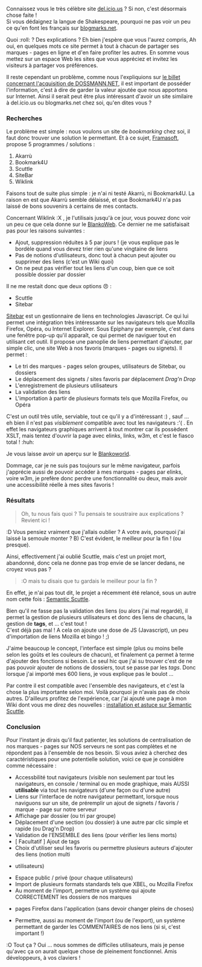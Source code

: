 Connaissez vous le très célèbre site [del.icio.us](http://del.icio.us/ "Visiter le site 
del.icio.us") ? Si non, c'est désormais chose faite !   
Si vous dédaignez la langue de Shakespeare, pourquoi ne pas voir un peu ce qu'en font les français 
sur [blogmarks.net](http://blogmarks.net/ "Se rendre à Blogmarks.NET").

Quoi :roll: ? Des explications ? Eh bien j'espère que vous l'aurez compris, Ah oui, en quelques mots ce 
site permet à tout à chacun de partager ses marques - pages en ligne et d'en faire profiter les 
autres. En somme vous mettez sur un espace Web les sites que vous appréciez et invitez les visiteurs 
à partager vos préférences.

Il reste cependant un problème, comme nous l'expliquions sur [le billet concernant l'acquisition de 
DOSSMANN.NET](${BASE_URL}/archives/2008/04/11/nouveau_domaine_dossmann_net/index.html "Lien interne: Nouveau domaine
 DOSSMANN.NET"), il est important de posséder l'information, c'est à dire de garder la valeur ajoutée 
 que nous apportons sur Internet. Ainsi il serait peut être plus intéressant d'avoir un site similaire 
 à del.icio.us ou blogmarks.net chez soi, qu'en dites vous ?

### Recherches

Le problème est simple : nous voulons un site de *bookmarking* chez soi, il faut donc trouver une 
solution le permettant. Et à ce sujet, [Framasoft](http://www.framasoft.net/rubrique398.html "Gestion
des liens sur Framasoft"), propose 5 programmes / solutions : 

  1. Akarrù
  2. Bookmark4U
  3. Scuttle
  4. SiteBar
  5. Wiklink

Faisons tout de suite plus simple : je n'ai ni testé Akarrù, ni Bookmark4U. La raison en est que Akarrù 
semble délaissé, et que Bookmark4U n'a pas laissé de bons souvenirs à certains de mes contacts.

Concernant Wiklink :X , je l'utilisais jusqu'à ce jour, vous pouvez donc voir un peu ce que cela donne 
sur le [BlankoWeb](http://blanko.free.fr/liens/ "Wiklink sur Blanko.free.fr"). Ce dernier ne me 
satisfaisait pas pour les raisons suivantes : 

  * Ajout, suppression réduites à 5 par jours ! (je vous explique pas le bordèle quand vous devez 
  trier rien qu'une vingtaine de liens
  * Pas de notions d'utilisateurs, donc tout à chacun peut ajouter ou supprimer des liens (c'est un 
  Wiki quoi)
  * On ne peut pas vérifier tout les liens d'un coup, bien que ce soit possible dossier par dossier

Il ne me restait donc que deux options :angry: : 

  * Scuttle
  * Sitebar

[Sitebar](http://sitebar.org/ "Visiter le site officiel de sitebar") est un gestionnaire de liens 
en technologies Javascript. Ce qui lui permet une intégration très intéressante sur les navigateurs 
tels que Mozilla Firefox, Opéra, ou Internet Explorer. Sous Epiphany par exemple, c'est dans une 
fenêtre pop-up qu'il apparaît, ce qui permet de naviguer tout en utilisant cet outil. Il propose 
une panoplie de liens permettant d'ajouter, par simple clic, une site Web à nos favoris (marques - 
pages ou signets). Il permet : 

  * Le tri des marques - pages selon groupes, utilisateurs de Sitebar, ou dossiers
  * Le déplacement des signets / sites favoris par déplacement *Drag'n Drop*
  * L'enregistrement de plusieurs utilisateurs
  * La validation des liens
  * L'importation à partir de plusieurs formats tels que Mozilla Firefox, ou Opéra

C'est un outil très utile, serviable, tout ce qu'il y a d'intéressant :) , sauf ... eh bien il n'est 
pas *visiblement* compatible avec tout les navigateurs :'( . En effet les navigateurs graphiques arrivent 
à tout montrer car ils possèdent XSLT, mais tentez d'ouvrir la page avec elinks, links, w3m, et c'est 
le fiasco total ! :huh:

Je vous laisse avoir un aperçu sur le [Blankoworld](http://blankoworld.homelinux.com/sitebar/).

Dommage, car je ne suis pas toujours sur le même navigateur, parfois j'apprécie aussi de pouvoir 
accéder à mes marques - pages par elinks, voire w3m, je prefère donc perdre une fonctionnalité ou 
deux, mais avoir une accessibilité réelle à mes sites favoris !

### Résultats

> Oh, tu nous fais quoi ? Tu pensais te soustraire aux explications ? Revient ici !

:D Vous pensiez vraiment que j'allais oublier ? A votre avis, pourquoi j'ai laissé la semoule monter 
? B) C'est évident, le meilleur pour la fin ! (ou presque).

Ainsi, effectivement j'ai oublié Scuttle, mais c'est un projet mort, abandonné, donc cela ne donne 
pas trop envie de se lancer dedans, ne croyez vous pas ?

> :O mais tu disais que tu gardais le meilleur pour la fin ?

En effet, je n'ai pas tout dit, le projet a récemment été relancé, sous un autre nom cette fois : 
[Semantic Scuttle](http://sourceforge.net/projects/semanticscuttle/ "Se rendre sur la page du projet
Semantic Scuttle").

Bien qu'il ne fasse pas la validation des liens (ou alors j'ai mal regardé), il permet la gestion 
de plusieurs utilisateurs et donc des liens de chacuns, la gestion de **tags**, et ... c'est tout !  
C'est déjà pas mal ! A cela on ajoute une dose de JS (Javascript), un peu d'importation de liens Mozilla
 et bingo ! ;)

J'aime beaucoup le concept, l'interface est simple (plus ou moins belle selon les goûts et les 
couleurs de chacun), et finalement ça permet à terme d'ajouter des fonctions si besoin. Le seul hic 
que j'ai su trouver c'est de ne pas pouvoir ajouter de notions de dossiers, tout se passe par les 
*tags*. Donc lorsque j'ai importé mes 600 liens, je vous explique pas le boulot ...

Par contre il est compatible avec l'ensemble des navigateurs, et c'est la chose la plus importante 
selon moi. Voilà pourquoi je n'avais pas de choix autres. D'ailleurs profitez de l'expérience, car 
j'ai ajouté une page à mon Wiki dont vous me direz des nouvelles : [installation et astuce sur Semantic 
Scuttle](http://blankoworld.homelinux.com/wiki/doku.php?id=configurations:semanticscuttle:index "Découvrir 
les explications de Blanko sur Semantic Scuttle au travers du Blankoworld").

### Conclusion

Pour l'instant je dirais qu'il faut patienter, les solutions de centralisation de nos marques - pages 
sur NOS serveurs ne sont pas complètes et ne répondent pas à l'ensemble de nos besoin. Si vous aviez à 
cherchez des caractéristiques pour une potentielle solution, voici ce que je considère comme nécessaire : 

  * Accessbilité tout navigateurs (visible non seulement par tout les navigateurs, en console / terminal 
  ou en mode graphique, mais AUSSI **utilisable** via tout les navigateurs (d'une façon ou d'une autre)
  * Liens sur l'interface de notre navigateur permettant, lorsque nous naviguons sur un site, de 
  préremplir un ajout de signets / favoris / marque - page sur notre serveur
  * Affichage par dossier (ou tri par groupe)
  * Déplacement d'une section (ou dossier) à une autre par clic simple et rapide (ou Drag'n Drop)
  * Validation de l'ENSEMBLE des liens (pour vérifier les liens morts)
  * [ Facultatif ] Ajout de tags
  * Choix d'utiliser seul les favoris ou permettre plusieurs auteurs d'ajouter des liens (notion multi
  - utilisateurs)
  * Espace public / privé (pour chaque utilisateurs)
  * Import de plusieurs formats standards tels que XBEL, ou Mozilla Firefox
  * Au moment de l'import, permettre un système qui ajoute CORRECTEMENT les dossiers de nos marques 
  - pages Firefox dans l'application (sans devoir changer pleins de choses)
  * Permettre, aussi au moment de l'import (ou de l'export), un système permettant de garder les 
  COMMENTAIRES de nos liens (si si, c'est important !)

 :O Tout ça ? Oui ... nous sommes de difficiles utilisateurs, mais je pense qu'avec ça on aurait 
 quelque chose de pleinement fonctionnel. Amis développeurs, à vos claviers !
